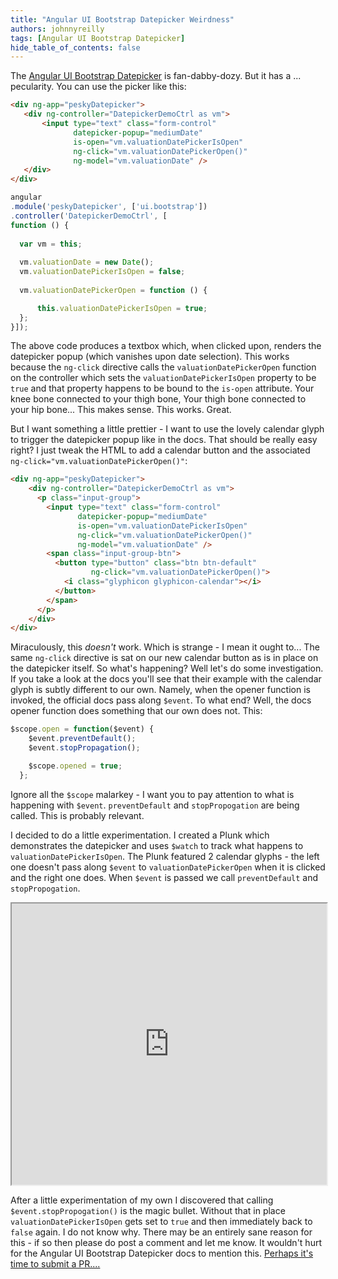 ```yaml
---
title: "Angular UI Bootstrap Datepicker Weirdness"
authors: johnnyreilly
tags: [Angular UI Bootstrap Datepicker]
hide_table_of_contents: false
---
```

The [Angular UI Bootstrap Datepicker](https://angular-ui.github.io/bootstrap/#/datepicker) is fan-dabby-dozy. But it has a ... pecularity. You can use the picker like this:

 ```html
<div ng-app="peskyDatepicker">
    <div ng-controller="DatepickerDemoCtrl as vm">
        <input type="text" class="form-control"
               datepicker-popup="mediumDate"
               is-open="vm.valuationDatePickerIsOpen"
               ng-click="vm.valuationDatePickerOpen()"
               ng-model="vm.valuationDate" />
    </div>
</div>
```

```js
angular
.module('peskyDatepicker', ['ui.bootstrap'])
.controller('DatepickerDemoCtrl', [
function () {
  
  var vm = this;
  
  vm.valuationDate = new Date();
  vm.valuationDatePickerIsOpen = false;
  
  vm.valuationDatePickerOpen = function () {

      this.valuationDatePickerIsOpen = true;
  };
}]);
```

The above code produces a textbox which, when clicked upon, renders the datepicker popup (which vanishes upon date selection). This works because the `ng-click` directive calls the `valuationDatePickerOpen` function on the controller which sets the `valuationDatePickerIsOpen` property to be `true` and that property happens to be bound to the `is-open` attribute. Your knee bone connected to your thigh bone, Your thigh bone connected to your hip bone... This makes sense. This works. Great.

But I want something a little prettier - I want to use the lovely calendar glyph to trigger the datepicker popup like in the docs. That should be really easy right? I just tweak the HTML to add a calendar button and the associated `ng-click="vm.valuationDatePickerOpen()"`:

```html
<div ng-app="peskyDatepicker">
    <div ng-controller="DatepickerDemoCtrl as vm">
      <p class="input-group">
        <input type="text" class="form-control" 
               datepicker-popup="mediumDate" 
               is-open="vm.valuationDatePickerIsOpen" 
               ng-click="vm.valuationDatePickerOpen()" 
               ng-model="vm.valuationDate" />
        <span class="input-group-btn">
          <button type="button" class="btn btn-default" 
                  ng-click="vm.valuationDatePickerOpen()">
            <i class="glyphicon glyphicon-calendar"></i>
          </button>
        </span>
      </p>
    </div>
</div>
```

Miraculously, this *doesn't* work. Which is strange - I mean it ought to... The same `ng-click` directive is sat on our new calendar button as is in place on the datepicker itself. So what's happening? Well let's do some investigation. If you take a look at the docs you'll see that their example with the calendar glyph is subtly different to our own. Namely, when the opener function is invoked, the official docs pass along `$event`. To what end? Well, the docs opener function does something that our own does not. This:

```js
$scope.open = function($event) {
    $event.preventDefault();
    $event.stopPropagation();

    $scope.opened = true;
  };
```

Ignore all the `$scope` malarkey - I want you to pay attention to what is happening with `$event`. `preventDefault` and `stopPropogation` are being called. This is probably relevant.

I decided to do a little experimentation. I created a Plunk which demonstrates the datepicker and uses `$watch` to track what happens to `valuationDatePickerIsOpen`. The Plunk featured 2 calendar glyphs - the left one doesn't pass along `$event` to `valuationDatePickerOpen` when it is clicked and the right one does. When `$event` is passed we call `preventDefault` and `stopPropogation`.

<iframe src="https://embed.plnkr.co/dJyF531w0QRGiAScRf15/preview" width="100%" height="450"></iframe>

After a little experimentation of my own I discovered that calling `$event.stopPropogation()` is the magic bullet. Without that in place `valuationDatePickerIsOpen` gets set to `true` and then immediately back to `false` again. I do not know why. There may be an entirely sane reason for this - if so then please do post a comment and let me know. It wouldn't hurt for the Angular UI Bootstrap Datepicker docs to mention this. [Perhaps it's time to submit a PR....](https://github.com/angular-ui/bootstrap/issues/3705)


